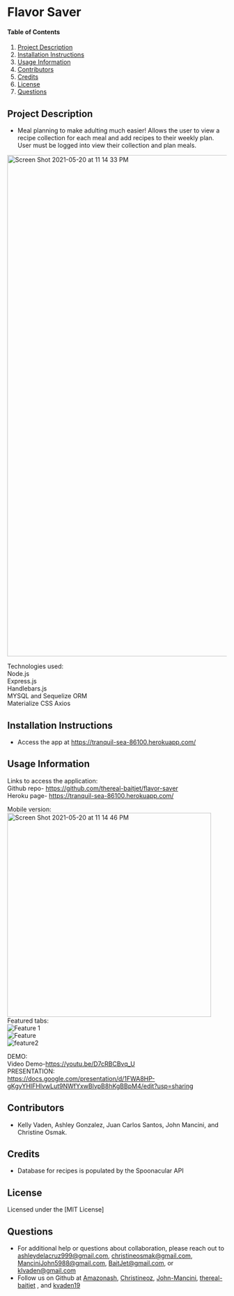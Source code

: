 # Flavor Saver
    
#### Table of Contents
1. [Project Description](#project-description)
2. [Installation Instructions](#installation-instructions)
3. [Usage Information](#usage-information)
4. [Contributors](#contributors)
5. [Credits](#credits)
6. [License](#license)
7. [Questions](#questions)
## Project Description

* Meal planning to make adulting much easier! Allows the user to view a recipe collection for each meal and add recipes to their weekly plan.
User must be logged into view their collection and plan meals.

<img width="1150" alt="Screen Shot 2021-05-20 at 11 14 33 PM" src="https://user-images.githubusercontent.com/77952267/119202662-45c30400-ba5f-11eb-8814-3adedf70613a.png">

Technologies used: <br>
Node.js <br>
Express.js <br>
Handlebars.js <br>
MYSQL and Sequelize ORM <br>
Materialize CSS
Axios <br>

## Installation Instructions
* Access the app at https://tranquil-sea-86100.herokuapp.com/

## Usage Information

Links to access the application: <br>
Github repo- https://github.com/thereal-baitjet/flavor-saver <br>
Heroku page- https://tranquil-sea-86100.herokuapp.com/ <br>

Mobile version: <br>
<img width="468" alt="Screen Shot 2021-05-20 at 11 14 46 PM" src="https://user-images.githubusercontent.com/77952267/119239697-bd089e80-bb18-11eb-8402-5fdfe23e1936.png"> <br>
Featured tabs: <br>
![Feature 1](https://user-images.githubusercontent.com/77952267/119239760-29839d80-bb19-11eb-9b2f-566628139caa.png) <br>
![Feature](https://user-images.githubusercontent.com/77952267/119239765-30aaab80-bb19-11eb-85c2-3c53ba64cde6.png) <br>
![feature2](https://user-images.githubusercontent.com/77952267/119239869-102f2100-bb1a-11eb-9eca-65bd93e1456a.png)


DEMO:<br>
Video Demo-https://youtu.be/D7cRBCBvq_U <br>
PRESENTATION: <br> 
https://docs.google.com/presentation/d/1FWA8HP-gKgyYHIFHlvwLut9NWfYxwBlvpB8hKgBBpM4/edit?usp=sharing


## Contributors
* Kelly Vaden, Ashley Gonzalez, Juan Carlos Santos, John Mancini, and Christine Osmak. 
## Credits
* Database for recipes is populated by the Spoonacular API

## License
Licensed under the [MIT License]
## Questions
* For additional help or questions about collaboration, please reach out to ashleydelacruz999@gmail.com, christineosmak@gmail.com, ManciniJohn5988@gmail.com, BaitJet@gmail.com, or klvaden@gmail.com
* Follow us on Github at [Amazonash](http://github.com/Amazonash), [Christineoz](http://github.com/Christineoz), [John-Mancini](http://github.com/John-Mancini), [thereal-baitjet](http://github.com/thereal-baitjet) , and  [kvaden19](http://github.com/kvaden19)
